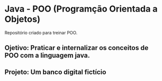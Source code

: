 # Java - POO (Programção Orientada a Objetos)
Repositório criado para treinar POO.

## Ojetivo: Praticar e internalizar os conceitos de POO com a linguagem java.

## Projeto: Um banco digital fictício
